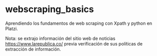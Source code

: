 # webscraping_basics
Aprendiendo los fundamentos de web scraping con Xpath y python en Platzi.

Nota: se extrajo información del sitio web de noticias https://www.larepublica.co/ previa verificación de sus políticas de extracción de información.

